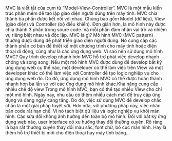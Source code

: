 MVC là viết tắt của cụm từ “Model-View-Controller“. MVC là một mẫu kiến trúc phần mềm để tạo lập giao diện người dùng trên máy tính. MVC chia thành ba phần được kết nối với nhau. Chúng bao gồm Model (dữ liệu), View (giao diện) và Controller (bộ điều khiển).
Đơn giản hơn, là mô hình này được chia thành 3 phần trong soure code. Và mỗi phần đảm nhận vai trò và nhiệm vụ riêng biệt nhau và độc lập.
MVC là gì?
Mô hình MVC (MVC pattern) thường được dùng để phát triển giao diện người dùng. Nó cung cấp các thành phần cơ bản để thiết kế một chương trình cho máy tính hoặc điện thoại di động, cũng như là các ứng dụng web.
Vì sao nên sử dụng mô hình MVC?
Quy trình develop nhanh hơn
MVC hỗ trợ phát việc develop nhanh chóng và song song. Nếu một mô hình MVC được dùng để develop bất kỳ ứng dụng web cụ thể nào, một developer có thể làm việc trên View và một developer khác có thể làm việc với Controller để tạo logic nghiệp vụ cho ứng dụng web đó.
Do đó, ứng dụng mô hình MVC có thể được hoàn thành nhanh hơn ba lần so với các ứng dụng mô hình khác.Khả năng cung cấp nhiều chế độ view
Trong mô hình MVC, bạn có thể tạo nhiều View cho chỉ một mô hình. Ngày nay, nhu cầu có thêm nhiều cách mới để truy cập ứng dụng và đang ngày càng tăng. Do đó, việc sử dụng MVC để develop chắc chắn là một giải pháp tuyệt vời. Hơn nữa, với phương pháp này, việc nhân bản code rất hạn chế. Vì nó tách biệt dữ liệu và logic nghiệp vụ khỏi màn hình. Các sửa đổi không ảnh hưởng đến toàn bộ mô hình.
Đối với bất kỳ ứng dụng web nào, user interface có xu hướng thay đổi thường xuyên. Rõ ràng là bạn rất thường xuyên thay đổi màu sắc, font chữ, bố cục màn hình. Hay là thêm hỗ trợ thiết bị mới cho điện thoại hay máy tính bảng…
